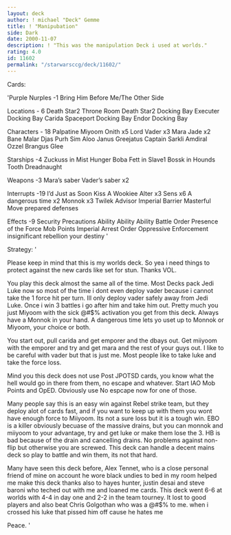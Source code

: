 ```yaml
---
layout: deck
author: ! michael "Deck" Gemme
title: ! "Manipubation"
side: Dark
date: 2000-11-07
description: ! "This was the manipulation Deck i used at worlds."
rating: 4.0
id: 11602
permalink: "/starwarsccg/deck/11602/"
---
```

Cards: 

'Purple Nurples -1
Bring Him Before Me/The Other Side

Locations - 6
Death Star2 Throne Room
Death Star2 Docking Bay
Executer Docking Bay
Carida
Spaceport Docking Bay
Endor Docking Bay

Characters - 18
Palpatine
Miyoom Onith x5
Lord Vader x3
Mara Jade x2
Bane Malar
Djas Purh
Sim Aloo
Janus Greejatus
Captain Sarkli
Amdiral Ozzel
Brangus Glee

Starships -4
Zuckuss in Mist Hunger
Boba Fett in Slave1
Bossk in Hounds Tooth
Dreadnaught

Weapons -3
Mara’s saber
Vader’s saber x2

Interrupts -19
I’d Just as Soon Kiss A Wookiee
Alter x3
Sens x6
A dangerous time x2
Monnok x3
Twilek Advisor
Imperial Barrier
Masterful Move
prepared defenses

Effects -9
Security Precautions
Ability Ability Ability
Battle Order
Presence of the Force
Mob Points
Imperial Arrest Order
Oppressive Enforcement
insignificant rebellion
your destiny
'

Strategy: '

Please keep in mind that this is my worlds deck.  So yea i need things to protect against the new cards like set for stun.  Thanks VOL.

You play this deck almost the same all of the time.  Most Decks pack Jedi Luke now so most of the time i dont even deploy vader because i cannot take the 1 force hit per turn.
Ill only deploy vader safely away from Jedi Luke.  Once i win 3 battles i go after him and take him out.  Pretty much you just Miyoom with the sick @#$% activation you get from this deck.
Always have a Monnok in your hand.  A dangerous time lets yo uset up to Monnok or Miyoom, your choice or both.

You start out, pull carida and get emporer and the dbays out.
Get miiyoom with the emporer and try and get mara and the rest of your guys out.  I like to be
careful with vader but that is just me.  Most people like to take luke and take the force loss.

Mind you this deck does not use Post JPOTSD cards, you know what the hell would go in there from them, no escape and whatever.
Start IAO Mob Points and OpED.	Obviously use No espcape now for one of those.

Many people say this is an easy win against Rebel strike team, but they deploy alot of cards fast, and if you want to keep up with them you wont have enough force to Miiyoom.	Its not a sure loss but it is a tough win.
EBO is a killer obviously becuase of the massive drains, but you can monnok and miiyoom to your advantage, try and get luke or make them lose the 3.
HB is bad because of the drain and cancelling drains.  No problems against non-flip but otherwise you are screwed.
This deck can handle a decent mains deck so play to battle and win them, its not that hard.

Many have seen this deck before, Alex Tennet, who is a close personal friend of mine on account he wore black undies to bed in my room helped me make this deck
thanks also to hayes hunter, justin desai and steve baroni who teched out with me and loaned me cards.
This deck went 6-6 at worlds with 4-4 in day one and 2-2 in the team tourney.
It lost to good players and also beat Chris Golgothan who was a @#$% to me.  when i crossed his luke that pissed him off cause he hates me

Peace.	'
